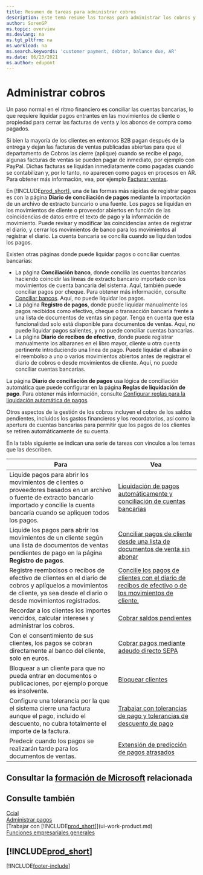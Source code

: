 ```yaml
---
title: Resumen de tareas para administrar cobros
description: Este tema resume las tareas para administrar los cobros y liquidar los pagos en los movimientos de cliente o proveedor.
author: SorenGP
ms.topic: overview
ms.devlang: na
ms.tgt_pltfrm: na
ms.workload: na
ms.search.keywords: 'customer payment, debtor, balance due, AR'
ms.date: 06/23/2021
ms.author: edupont
---
```

# <a name="managing-receivables"></a>Administrar cobros

Un paso normal en el ritmo financiero es conciliar las cuentas bancarias, lo que requiere liquidar pagos entrantes en las movimientos de cliente o propiedad para cerrar las facturas de venta y los abonos de compra como pagados.

Si bien la mayoría de los clientes en entornos B2B pagan después de la entrega y dejan las facturas de ventas publicadas abiertas para que el departamento de Cobros las cierre (aplique) cuando se recibe el pago, algunas facturas de ventas se pueden pagar de inmediato, por ejemplo con PayPal. Dichas facturas se liquidan inmediatamente como pagadas cuando se contabilizan y, por lo tanto, no aparecen como pagos en procesos en AR. Para obtener más información, vea, por ejemplo [Facturar ventas](sales-how-invoice-sales.md).  

En [!INCLUDE[prod_short](includes/prod_short.md)], una de las formas más rápidas de registrar pagos es con la página **Diario de conciliación de pagos** mediante la importación de un archivo de extracto bancario o una fuente. Los pagos se liquidan en los movimientos de cliente o proveedor abiertos en función de las coincidencias de datos entre el texto de pago y la información de movimiento. Puede revisar y modificar las coincidencias antes de registrar el diario, y cerrar los movimientos de banco para los movimientos al registrar el diario. La cuenta bancaria se concilia cuando se liquidan todos los pagos.

Existen otras páginas donde puede liquidar pagos o conciliar cuentas bancarias:

* La página **Conciliación banco**, donde concilia las cuentas bancarias haciendo coincidir las líneas de extracto bancario importado con los movimientos de cuenta bancaria del sistema. Aquí, también puede conciliar pagos por cheque. Para obtener más información, consulte [Conciliar bancos](bank-how-reconcile-bank-accounts-separately.md). Aquí, no puede liquidar los pagos.
* La página **Registro de pagos**, donde puede liquidar manualmente los pagos recibidos como efectivo, cheque o transacción bancaria frente a una lista de documentos de ventas sin pagar. Tenga en cuenta que esta funcionalidad solo está disponible para documentos de ventas. Aquí, no puede liquidar pagos salientes, y no puede conciliar cuentas bancarias.
* La página **Diario de recibos de efectivo**, donde puede registrar manualmente los albaranes en el libro mayor, cliente u otra cuenta pertinente introduciendo una línea de pago. Puede liquidar el albarán o el reembolso a uno o varios movimientos abiertos antes de registrar el diario de cobros o desde movimientos de cliente. Aquí, no puede conciliar cuentas bancarias.

La página **Diario de conciliación de pagos** usa lógica de conciliación automática que puede configurar en la página **Reglas de liquidación de pago**. Para obtener más información, consulte [Configurar reglas para la liquidación automática de pagos](receivables-how-set-up-payment-application-rules.md).  

Otros aspectos de la gestión de los cobros incluyen el cobro de los saldos pendientes, incluidos los gastos financieros y los recordatorios, así como la apertura de cuentas bancarias para permitir que los pagos de los clientes se retiren automáticamente de su cuenta.

En la tabla siguiente se indican una serie de tareas con vínculos a los temas que las describen.  

| Para | Vea |
| --- | --- |
| Liquide pagos para abrir los movimientos de clientes o proveedores basados en un archivo o fuente de extracto bancario importado y concilie la cuenta bancaria cuando se apliquen todos los pagos. |[Liquidación de pagos automáticamente y conciliación de cuentas bancarias](receivables-apply-payments-auto-reconcile-bank-accounts.md) |
| Liquide los pagos para abrir los movimientos de un cliente según una lista de documentos de ventas pendientes de pago en la página **Registro de pagos**. |[Conciliar pagos de cliente desde una lista de documentos de venta sin abonar](receivables-how-reconcile-customer-payments-list-unpaid-sales-documents.md) |
| Registre reembolsos o recibos de efectivo de clientes en el diario de cobros y aplíquelos a movimientos de cliente, ya sea desde el diario o desde movimientos registrados. |[Concilie los pagos de clientes con el diario de recibos de efectivo o de los movimientos de cliente.](receivables-how-apply-sales-transactions-manually.md) |
| Recordar a los clientes los importes vencidos, calcular intereses y administrar los cobros. |[Cobrar saldos pendientes](receivables-collect-outstanding-balances.md) |
|Con el consentimiento de sus clientes, los pagos se cobran directamente al banco del cliente, solo en euros.|[Cobrar pagos mediante adeudo directo SEPA](finance-collect-payments-with-sepa-direct-debit.md)|
|Bloquear a un cliente para que no pueda entrar en documentos o publicaciones, por ejemplo porque es insolvente.|[Bloquear clientes](receivables-how-block-customers.md)|
|Configure una tolerancia por la que el sistema cierre una factura aunque el pago, incluido el descuento, no cubra totalmente el importe de la factura.|[Trabajar con tolerancias de pago y tolerancias de descuento de pago](finance-payment-tolerance-and-payment-discount-tolerance.md)|
| Predecir cuando los pagos se realizarán tarde para los documentos de ventas. | [Extensión de predicción de pagos atrasados](ui-extensions-late-payment-prediction.md) |

## <a name="see-related-microsoft-training"></a>Consultar la [formación de Microsoft](/training/paths/process-customer-vendor-payments-dynamics-365-business-central/) relacionada

## <a name="see-also"></a>Consulte también
[Ccial](sales-manage-sales.md)  
[Administrar pagos](payables-manage-payables.md)  
[Trabajar con [!INCLUDE[prod_short](includes/prod_short.md)]](ui-work-product.md)  
[Funciones empresariales generales](ui-across-business-areas.md)

## [!INCLUDE[prod_short](includes/free_trial_md.md)]


[!INCLUDE[footer-include](includes/footer-banner.md)]
